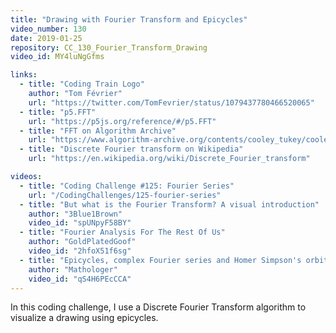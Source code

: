 ```yaml
---
title: "Drawing with Fourier Transform and Epicycles"
video_number: 130
date: 2019-01-25
repository: CC_130_Fourier_Transform_Drawing
video_id: MY4luNgGfms

links:
  - title: "Coding Train Logo"
    author: "Tom Février"
    url: "https://twitter.com/TomFevrier/status/1079437780466520065"
  - title: "p5.FFT"
    url: "https://p5js.org/reference/#/p5.FFT"
  - title: "FFT on Algorithm Archive"
    url: "https://www.algorithm-archive.org/contents/cooley_tukey/cooley_tukey.html"
  - title: "Discrete Fourier transform on Wikipedia"
    url: "https://en.wikipedia.org/wiki/Discrete_Fourier_transform"

videos:
  - title: "Coding Challenge #125: Fourier Series"
    url: "/CodingChallenges/125-fourier-series"
  - title: "But what is the Fourier Transform? A visual introduction"
    author: "3Blue1Brown"
    video_id: "spUNpyF58BY"
  - title: "Fourier Analysis For The Rest Of Us"
    author: "GoldPlatedGoof"
    video_id: "2hfoX51f6sg"
  - title: "Epicycles, complex Fourier series and Homer Simpson's orbit"
    author: "Mathologer"
    video_id: "qS4H6PEcCCA"
---
```


In this coding challenge, I use a Discrete Fourier Transform algorithm to visualize a drawing using epicycles.